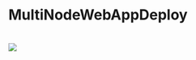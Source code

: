# MultiNodeWebAppDeploy
#
<a href="https://azuredeploy.net/?repository=https://github.com/stephgou/MultiNodeWebAppDeploy" target="_blank">
  <img src="http://azuredeploy.net/deploybutton.png" />
</a>

